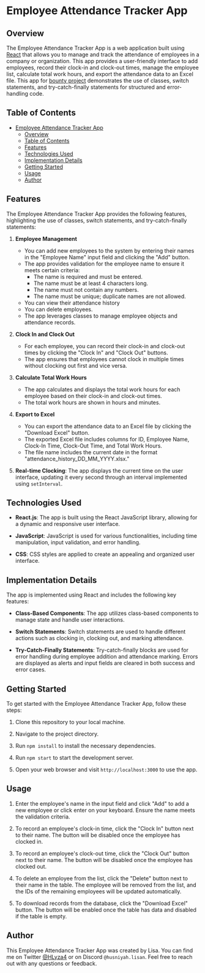 # Employee Attendance Tracker App

## Overview
The Employee Attendance Tracker App is a web application built using [React](https://github.com/facebook/create-react-app) that allows you to manage and track the attendance of employees in a company or organization. This app provides a user-friendly interface to add employees, record their clock-in and clock-out times, manage the employee list, calculate total work hours, and export the attendance data to an Excel file. This app for [bounty project](https://app.stackup.dev/bounty/javascript-intermediate-campaign-bounty) demonstrates the use of classes, switch statements, and try-catch-finally statements for structured and error-handling code.

## Table of Contents

- [Employee Attendance Tracker App](#employee-attendance-tracker-app)
  - [Overview](#overview)
  - [Table of Contents](#table-of-contents)
  - [Features](#features)
  - [Technologies Used](#technologies-used)
  - [Implementation Details](#implementation-details)
  - [Getting Started](#getting-started)
  - [Usage](#usage)
  - [Author](#author)

## Features

The Employee Attendance Tracker App provides the following features, highlighting the use of classes, switch statements, and try-catch-finally statements:

1. **Employee Management**
   - You can add new employees to the system by entering their names in the "Employee Name" input field and clicking the "Add" button.
   - The app provides validation for the employee name to ensure it meets certain criteria:
     - The name is required and must be entered.
     - The name must be at least 4 characters long.
     - The name must not contain any numbers.
     - The name must be unique; duplicate names are not allowed.
   - You can view their attendance history
   - You can delete employees. 
   - The app leverages classes to manage employee objects and attendance records. 
   
2. **Clock In and Clock Out**
   - For each employee, you can record their clock-in and clock-out times by clicking the "Clock In" and "Clock Out" buttons.
   - The app ensures that employees cannot clock in multiple times without clocking out first and vice versa.

3. **Calculate Total Work Hours**
   - The app calculates and displays the total work hours for each employee based on their clock-in and clock-out times.
   - The total work hours are shown in hours and minutes.

4. **Export to Excel**
   - You can export the attendance data to an Excel file by clicking the "Download Excel" button.
   - The exported Excel file includes columns for ID, Employee Name, Clock-In Time, Clock-Out Time, and Total Work Hours.
   - The file name includes the current date in the format "attendance_history_DD_MM_YYYY.xlsx."

5. **Real-time Clocking**: The app displays the current time on the user interface, updating it every second through an interval implemented using `setInterval`.

## Technologies Used
- **React.js**: The app is built using the React JavaScript library, allowing for a dynamic and responsive user interface.

- **JavaScript**: JavaScript is used for various functionalities, including time manipulation, input validation, and error handling.

- **CSS**: CSS styles are applied to create an appealing and organized user interface.

## Implementation Details
The app is implemented using React and includes the following key features:

- **Class-Based Components**: The app utilizes class-based components to manage state and handle user interactions.

- **Switch Statements**: Switch statements are used to handle different actions such as clocking in, clocking out, and marking attendance.

- **Try-Catch-Finally Statements**: Try-catch-finally blocks are used for error handling during employee addition and attendance marking. Errors are displayed as alerts and input fields are cleared in both success and error cases.

## Getting Started

To get started with the Employee Attendance Tracker App, follow these steps:

1. Clone this repository to your local machine.

2. Navigate to the project directory.

3. Run `npm install` to install the necessary dependencies.

4. Run `npm start` to start the development server.

5. Open your web browser and visit `http://localhost:3000` to use the app.

## Usage

1. Enter the employee's name in the input field and click "Add" to add a new employee or click enter on your keyboard. Ensure the name meets the validation criteria.

2. To record an employee's clock-in time, click the "Clock In" button next to their name. The button will be disabled once the employee has clocked in.

3. To record an employee's clock-out time, click the "Clock Out" button next to their name. The button will be disabled once the employee has clocked out.

4. To delete an employee from the list, click the "Delete" button  next to their name in the table. The employee will be removed from the list, and the IDs of the remaining employees will be updated automatically.

5. To download records from the database, click the "Download Excel" button. The button will be enabled once the table has data and disabled if the table is empty.

## Author

This Employee Attendance Tracker App was created by Lisa. You can find me on Twitter [@HLyza4](https://twitter.com/HLyza4) or on Discord `@husniyah.lisan`. Feel free to reach out with any questions or feedback.
